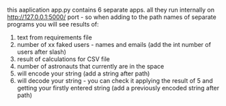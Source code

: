this aaplication app.py contains 6 separate apps.
all they run internally on http://127.0.0.1:5000/ port - so when adding 
to the path names of separate programs you will see results of:
1. text from requirements file
2. number of xx faked users - names and emails (add the int number of users after slash)
3. result of calculations for CSV file 
4. number of astronauts that currently are in the space
5. will encode your string (add a string after path)
6. will decode your string - you can check it applying the result of 5 and
getting your firstly entered string (add a previously encoded string after path)